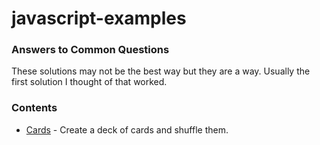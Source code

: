 # javascript-examples
### Answers to Common Questions

These solutions may not be the best way but they are a way. Usually the first solution I thought of that worked.


### Contents
*  [Cards](array/cards.js) - Create a deck of cards and shuffle them.
